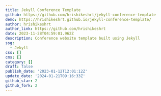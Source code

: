 ```yaml
---
title: Jekyll Conference Template
github: https://github.com/hrishikeshrt/jekyll-conference-template
demo: https://hrishikeshrt.github.io/jekyll-conference-template/
author: hrishikeshrt
author_link: https://github.com/hrishikeshrt
date: 2023-11-28T04:59:01.962Z
description: Conference website template built using Jekyll
ssg:
  - Jekyll
css: []
cms: []
category: []
draft: false
publish_date: '2023-01-12T12:01:12Z'
update_date: '2024-01-21T09:16:33Z'
github_star: 2
github_fork: 2
---
```

